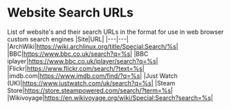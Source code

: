 # Website Search URLs

List of website's and their search URLs in the format for use in web browser custom search engines
|Site|URL|
|---|---|
|ArchWiki|https://wiki.archlinux.org/title/Special:Search/%s|
|BBC|https://www.bbc.co.uk/search?q=%s|
|BBC iplayer|https://www.bbc.co.uk/iplayer/search?q=%s|
|Flickr|https://www.flickr.com/search/?text=%s|
|imdb.com|https://www.imdb.com/find/?q=%s|
|Just Watch (UK)|https://www.justwatch.com/uk/search?q=%s|
|Steam Store|https://store.steampowered.com/search/?term=%s|
|Wikivoyage|https://en.wikivoyage.org/wiki/Special:Search?search=%s|

